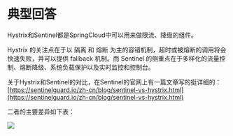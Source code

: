 # 典型回答


Hystrix和Sentinel都是SpringCloud中可以用来做限流、降级的组件。



Hystrix 的关注点在于以 隔离 和 熔断 为主的容错机制，超时或被熔断的调用将会快速失败，并可以提供 fallback 机制。而 Sentinel 的侧重点在于多样化的流量控制、熔断降级、系统负载保护以及实时监控和控制台。



关于Hystrix和Sentinel的对比，在Sentinel的官网上有一篇文章写的挺详细的： [https://sentinelguard.io/zh-cn/blog/sentinel-vs-hystrix.html](https://sentinelguard.io/zh-cn/blog/sentinel-vs-hystrix.html) 



二者的主要差异如下表：



![](https://cdn.nlark.com/yuque/0/2023/png/5378072/1683888160298-f5d23fd4-4b47-43a8-a6ad-911bff7b1d4e.png)

